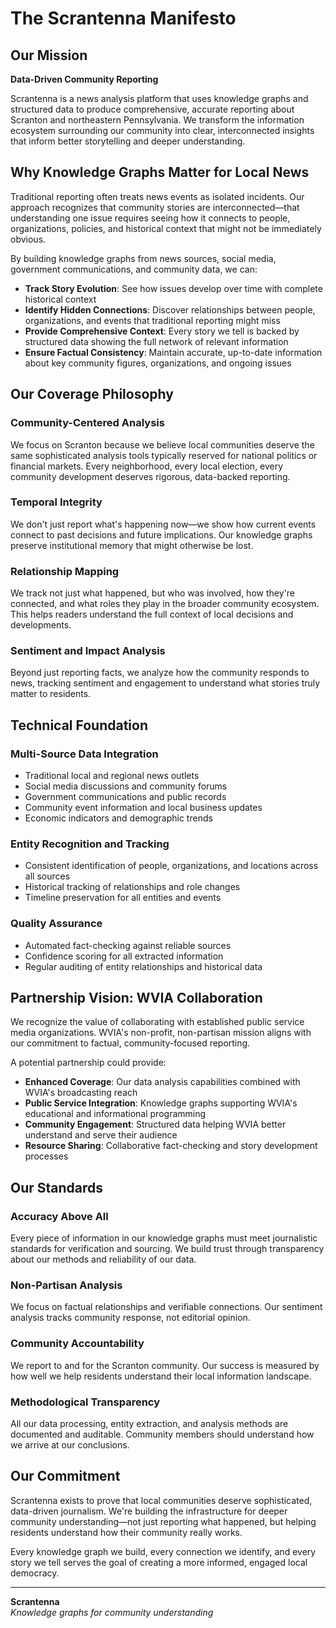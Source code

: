 # The Scrantenna Manifesto

## Our Mission

**Data-Driven Community Reporting**

Scrantenna is a news analysis platform that uses knowledge graphs and structured data to produce comprehensive, accurate reporting about Scranton and northeastern Pennsylvania. We transform the information ecosystem surrounding our community into clear, interconnected insights that inform better storytelling and deeper understanding.

## Why Knowledge Graphs Matter for Local News

Traditional reporting often treats news events as isolated incidents. Our approach recognizes that community stories are interconnected—that understanding one issue requires seeing how it connects to people, organizations, policies, and historical context that might not be immediately obvious.

By building knowledge graphs from news sources, social media, government communications, and community data, we can:

- **Track Story Evolution**: See how issues develop over time with complete historical context
- **Identify Hidden Connections**: Discover relationships between people, organizations, and events that traditional reporting might miss
- **Provide Comprehensive Context**: Every story we tell is backed by structured data showing the full network of relevant information
- **Ensure Factual Consistency**: Maintain accurate, up-to-date information about key community figures, organizations, and ongoing issues

## Our Coverage Philosophy

### Community-Centered Analysis
We focus on Scranton because we believe local communities deserve the same sophisticated analysis tools typically reserved for national politics or financial markets. Every neighborhood, every local election, every community development deserves rigorous, data-backed reporting.

### Temporal Integrity
We don't just report what's happening now—we show how current events connect to past decisions and future implications. Our knowledge graphs preserve institutional memory that might otherwise be lost.

### Relationship Mapping
We track not just what happened, but who was involved, how they're connected, and what roles they play in the broader community ecosystem. This helps readers understand the full context of local decisions and developments.

### Sentiment and Impact Analysis
Beyond just reporting facts, we analyze how the community responds to news, tracking sentiment and engagement to understand what stories truly matter to residents.

## Technical Foundation

### Multi-Source Data Integration
- Traditional local and regional news outlets
- Social media discussions and community forums  
- Government communications and public records
- Community event information and local business updates
- Economic indicators and demographic trends

### Entity Recognition and Tracking
- Consistent identification of people, organizations, and locations across all sources
- Historical tracking of relationships and role changes
- Timeline preservation for all entities and events

### Quality Assurance
- Automated fact-checking against reliable sources
- Confidence scoring for all extracted information
- Regular auditing of entity relationships and historical data

## Partnership Vision: WVIA Collaboration

We recognize the value of collaborating with established public service media organizations. WVIA's non-profit, non-partisan mission aligns with our commitment to factual, community-focused reporting. 

A potential partnership could provide:
- **Enhanced Coverage**: Our data analysis capabilities combined with WVIA's broadcasting reach
- **Public Service Integration**: Knowledge graphs supporting WVIA's educational and informational programming
- **Community Engagement**: Structured data helping WVIA better understand and serve their audience
- **Resource Sharing**: Collaborative fact-checking and story development processes

## Our Standards

### Accuracy Above All
Every piece of information in our knowledge graphs must meet journalistic standards for verification and sourcing. We build trust through transparency about our methods and reliability of our data.

### Non-Partisan Analysis
We focus on factual relationships and verifiable connections. Our sentiment analysis tracks community response, not editorial opinion.

### Community Accountability
We report to and for the Scranton community. Our success is measured by how well we help residents understand their local information landscape.

### Methodological Transparency
All our data processing, entity extraction, and analysis methods are documented and auditable. Community members should understand how we arrive at our conclusions.

## Our Commitment

Scrantenna exists to prove that local communities deserve sophisticated, data-driven journalism. We're building the infrastructure for deeper community understanding—not just reporting what happened, but helping residents understand how their community really works.

Every knowledge graph we build, every connection we identify, and every story we tell serves the goal of creating a more informed, engaged local democracy.

---

**Scrantenna**  
*Knowledge graphs for community understanding*